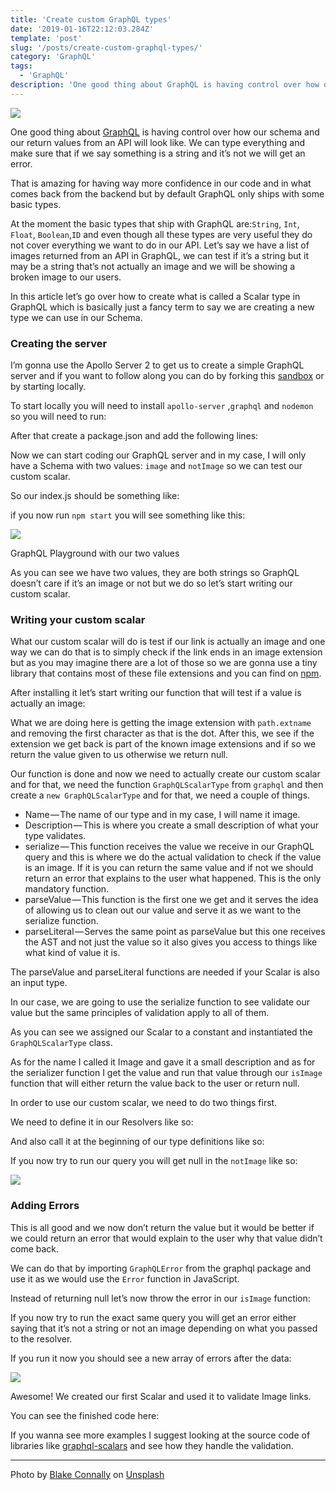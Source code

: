 ```yaml
---
title: 'Create custom GraphQL types'
date: '2019-01-16T22:12:03.284Z'
template: 'post'
slug: '/posts/create-custom-graphql-types/'
category: 'GraphQL'
tags:
  - 'GraphQL'
description: 'One good thing about GraphQL is having control over how our schema and our return values from an API will look like because we can type…'
---
```


![](https://cdn-images-1.medium.com/max/2560/1*9wHrewC1Dyf2Au_qEqwWcg.jpeg)

One good thing about [GraphQL](https://www.yld.io/speciality/graphql/) is having control over how our schema and our return values from an API will look like. We can type everything and make sure that if we say something is a string and it’s not we will get an error.

That is amazing for having way more confidence in our code and in what comes back from the backend but by default GraphQL only ships with some basic types.

At the moment the basic types that ship with GraphQL are:`String`, `Int`, `Float`, `Boolean`,`ID` and even though all these types are very useful they do not cover everything we want to do in our API. Let’s say we have a list of images returned from an API in GraphQL, we can test if it’s a string but it may be a string that’s not actually an image and we will be showing a broken image to our users.

In this article let’s go over how to create what is called a Scalar type in GraphQL which is basically just a fancy term to say we are creating a new type we can use in our Schema.

### Creating the server

I’m gonna use the Apollo Server 2 to get us to create a simple GraphQL server and if you want to follow along you can do by forking this [sandbox](https://codesandbox.io/s/apollo-server) or by starting locally.

To start locally you will need to install `apollo-server` ,`graphql` and `nodemon` so you will need to run:

After that create a package.json and add the following lines:

Now we can start coding our GraphQL server and in my case, I will only have a Schema with two values: `image` and `notImage` so we can test our custom scalar.

So our index.js should be something like:

if you now run `npm start` you will see something like this:

![](https://cdn-images-1.medium.com/max/800/1*qFc-oIIx1Nun9W-E_3z7XA.png)

GraphQL Playground with our two values

As you can see we have two values, they are both strings so GraphQL doesn’t care if it’s an image or not but we do so let’s start writing our custom scalar.

### Writing your custom scalar

What our custom scalar will do is test if our link is actually an image and one way we can do that is to simply check if the link ends in an image extension but as you may imagine there are a lot of those so we are gonna use a tiny library that contains most of these file extensions and you can find on [npm](https://www.npmjs.com/package/image-extensions).

After installing it let’s start writing our function that will test if a value is actually an image:

What we are doing here is getting the image extension with `path.extname` and removing the first character as that is the dot. After this, we see if the extension we get back is part of the known image extensions and if so we return the value given to us otherwise we return null.

Our function is done and now we need to actually create our custom scalar and for that, we need the function `GraphQLScalarType` from `graphql` and then create a `new GraphQLScalarType` and for that, we need a couple of things.

- Name — The name of our type and in my case, I will name it image.
- Description — This is where you create a small description of what your type validates.
- serialize — This function receives the value we receive in our GraphQL query and this is where we do the actual validation to check if the value is an image. If it is you can return the same value and if not we should return an error that explains to the user what happened. This is the only mandatory function.
- parseValue — This function is the first one we get and it serves the idea of allowing us to clean out our value and serve it as we want to the serialize function.
- parseLiteral — Serves the same point as parseValue but this one receives the AST and not just the value so it also gives you access to things like what kind of value it is.

The parseValue and parseLiteral functions are needed if your Scalar is also an input type.

In our case, we are going to use the serialize function to see validate our value but the same principles of validation apply to all of them.

As you can see we assigned our Scalar to a constant and instantiated the `GraphQLScalarType` class.

As for the name I called it Image and gave it a small description and as for the serializer function I get the value and run that value through our `isImage` function that will either return the value back to the user or return null.

In order to use our custom scalar, we need to do two things first.

We need to define it in our Resolvers like so:

And also call it at the beginning of our type definitions like so:

If you now try to run our query you will get null in the `notImage` like so:

![](https://cdn-images-1.medium.com/max/800/1*7W9DBXJ50PwtXznMxf7rQA.png)

### Adding Errors

This is all good and we now don’t return the value but it would be better if we could return an error that would explain to the user why that value didn’t come back.

We can do that by importing `GraphQLError` from the graphql package and use it as we would use the `Error` function in JavaScript.

Instead of returning null let’s now throw the error in our `isImage` function:

If you now try to run the exact same query you will get an error either saying that it’s not a string or not an image depending on what you passed to the resolver.

If you run it now you should see a new array of errors after the data:

![](https://cdn-images-1.medium.com/max/800/1*n1hfvb1FRBMaQaBTOaDSoQ.png)

Awesome! We created our first Scalar and used it to validate Image links.

You can see the finished code here:

If you wanna see more examples I suggest looking at the source code of libraries like [graphql-scalars](https://github.com/Saeris/graphql-scalars) and see how they handle the validation.

---

Photo by [Blake Connally](https://unsplash.com/photos/B3l0g6HLxr8?utm_source=unsplash&utm_medium=referral&utm_content=creditCopyText) on [Unsplash](https://unsplash.com/search/photos/computer?utm_source=unsplash&utm_medium=referral&utm_content=creditCopyText)
